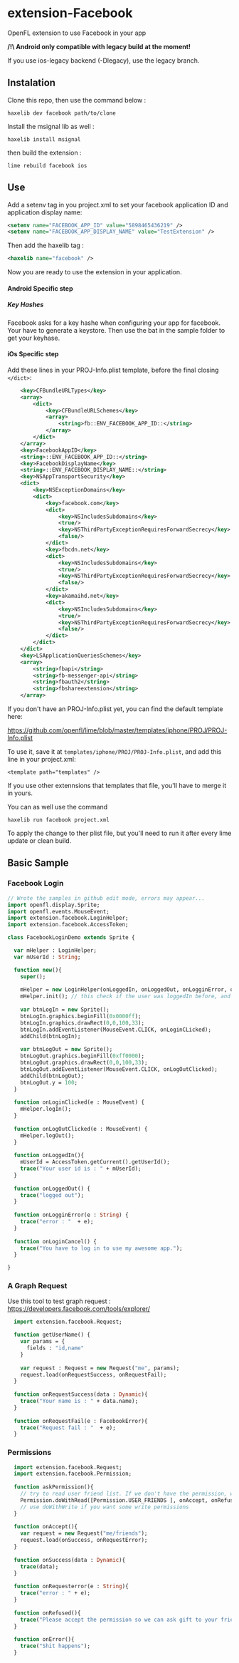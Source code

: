 # extension-Facebook
OpenFL extension to use Facebook in your app

**/!\ Android only compatible with legacy build at the moment!**

If you use ios-legacy backend (-Dlegacy), use the legacy branch.

## Instalation

Clone this repo, then use the command below :

```shell
haxelib dev facebook path/to/clone
```

Install the msignal lib as well :
```shell
haxelib install msignal
```

then build the extension :
```shell
lime rebuild facebook ios
```

## Use

Add a setenv tag in you project.xml to set your facebook application ID and application display name:
```xml
<setenv name="FACEBOOK_APP_ID" value="5898465436219" />
<setenv name="FACEBOOK_APP_DISPLAY_NAME" value="TestExtension" />
```

Then add the haxelib tag : 

```xml
<haxelib name="facebook" /> 
```

Now you are ready to use the extension in your application.

#### Android Specific step

##### Key Hashes

Facebook asks for a key hashe when configuring your app for facebook.
Your have to generate a keystore.
Then use the bat in the sample folder to get your keyhase.

#### iOs Specific step

Add these lines in your PROJ-Info.plist template, before the final closing `</dict>`:

```xml
    <key>CFBundleURLTypes</key>
    <array>
        <dict>
            <key>CFBundleURLSchemes</key>
            <array>
                <string>fb::ENV_FACEBOOK_APP_ID::</string>
            </array>
        </dict>
    </array>
    <key>FacebookAppID</key>
    <string>::ENV_FACEBOOK_APP_ID::</string>
    <key>FacebookDisplayName</key>
    <string>::ENV_FACEBOOK_DISPLAY_NAME::</string>
    <key>NSAppTransportSecurity</key>
    <dict>
        <key>NSExceptionDomains</key>
        <dict>
            <key>facebook.com</key>
            <dict>
                <key>NSIncludesSubdomains</key>
                <true/>
                <key>NSThirdPartyExceptionRequiresForwardSecrecy</key>
                <false/>
            </dict>
            <key>fbcdn.net</key>
            <dict>
                <key>NSIncludesSubdomains</key>
                <true/>
                <key>NSThirdPartyExceptionRequiresForwardSecrecy</key>
                <false/>
            </dict>
            <key>akamaihd.net</key>
            <dict>
                <key>NSIncludesSubdomains</key>
                <true/>
                <key>NSThirdPartyExceptionRequiresForwardSecrecy</key>
                <false/>
            </dict>
        </dict>
    </dict>
    <key>LSApplicationQueriesSchemes</key>
    <array>
        <string>fbapi</string>
        <string>fb-messenger-api</string>
        <string>fbauth2</string>
        <string>fbshareextension</string>
    </array>
```

If you don't have an PROJ-Info.plist yet, you can find the default template here:

https://github.com/openfl/lime/blob/master/templates/iphone/PROJ/PROJ-Info.plist

To use it, save it at `templates/iphone/PROJ/PROJ-Info.plist`, and add this line in your project.xml:

```
<template path="templates" />
```

If you use other extennsions that templates that file, you'll have to merge it in yours.

You can as well use the command

```
haxelib run facebook project.xml
```

To apply the change to ther plist file, but you'll need to run it after every lime update or clean build.


## Basic Sample

### Facebook Login

```haxe
// Wrote the samples in github edit mode, errors may appear...
import openfl.display.Sprite;
import openfl.events.MouseEvent;
import extension.facebook.LoginHelper;
import extension.facebook.AccessToken;

class FacebookLoginDemo extends Sprite {

  var mHelper : LoginHelper;
  var mUserId : String;

  function new(){
    super();
    
    mHelper = new LoginHelper(onLoggedIn, onLoggedOut, onLogginError, onLoginCancel);
    mHelper.init(); // this check if the user was loggedIn before, and trigger onLoggedIn if it was the case.
    
    var btnLogIn = new Sprite();
    btnLogIn.graphics.beginFill(0x0000ff);
    btnLogIn.graphics.drawRect(0,0,100,33);
    btnLogIn.addEventListener(MouseEvent.CLICK, onLoginCLicked);
    addChild(btnLogIn);
    
    var btnLogOut = new Sprite();
    btnLogOut.graphics.beginFill(0xff0000);
    btnLogOut.graphics.drawRect(0,0,100,33);
    btnLogOut.addEventListener(MouseEvent.CLICK, onLogOutClicked);
    addChild(btnLogOut);
    btnLogOut.y = 100;
  }
  
  function onLoginClicked(e : MouseEvent) {
    mHelper.logIn();
  }
  
  function onLogOutClicked(e : MouseEvent) {
    mHelper.logOut();
  }
  
  function onLoggedIn(){
    mUserId = AccessToken.getCurrent().getUserId();
    trace("Your user id is : " + mUserId);
  }
  
  function onLoggedOut() {
    trace("logged out");
  }
  
  function onLogginError(e : String) {
    trace("error : "  + e);
  }
  
  function onLoginCancel() {
    trace("You have to log in to use my awesome app.");
  }

}


```

### A Graph Request 

Use this tool to test graph request : https://developers.facebook.com/tools/explorer/

```haxe
  import extension.facebook.Request;

  function getUserName() {
    var params = {
      fields : "id,name"
    }
    
    var request : Request = new Request("me", params);
    request.load(onRequestSuccess, onRequestFail);
  }
  
  function onRequestSuccess(data : Dynamic){
    trace("Your name is : " + data.name);
  }
  
  function onRequestFail(e : FacebookError){
    trace("Request fail : "  + e);
  }
```

### Permissions

```haxe
  import extension.facebook.Request;
  import extension.facebook.Permission;
  
  function askPermission(){
    // try to read user friend list. If we don't have the permission, we ask for it, then perform the request
    Permission.doWithRead([Permission.USER_FRIENDS ], onAccept, onRefused, onError);
    // use doWithWrite if you want some write permissions
  }
  
  function onAccept(){
    var request = new Request("me/friends");
    request.load(onSuccess, onRequestError);
  }
  
  function onSuccess(data : Dynamic){
    trace(data);
  }
  
  function onRequesterror(e : String){
    trace("error : " + e);
  }
  
  function onRefused(){
    trace("Please accept the permission so we can ask gift to your friends :'(");
  }
  
  function onError(){
    trace("Shit happens");
  }

```
